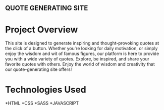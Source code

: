 ## QUOTE GENERATING SITE

# Project Overview


This site is designed to generate inspiring and thought-provoking quotes at the click of a button. Whether you're looking for daily motivation, or simply enjoy the wisdom and wit of famous figures, our platform is here to provide you with a wide variety of quotes. Explore, be inspired, and share your favorite quotes with others. Enjoy the world of wisdom and creativity that our quote-generating site offers!

# Technologies Used

*HTML 
*CSS
*SASS
*JAVASCRIPT
